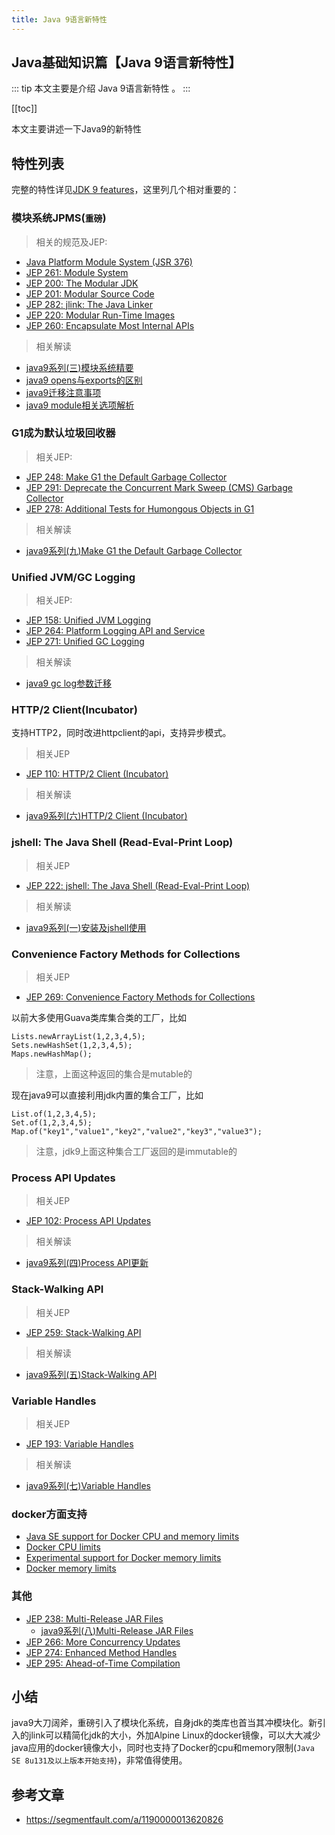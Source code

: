 ```yaml
---
title: Java 9语言新特性
---
```


## Java基础知识篇【Java 9语言新特性】

::: tip
本文主要是介绍 Java 9语言新特性 。
:::

[[toc]]

本文主要讲述一下Java9的新特性

## 特性列表

完整的特性详见[JDK 9 features](http://openjdk.java.net/projects/jdk9/)，这里列几个相对重要的：

### 模块系统JPMS(`重磅`)

> 相关的规范及JEP:

- [Java Platform Module System (JSR 376)](http://openjdk.java.net/projects/jigsaw/spec/)
- [JEP 261: Module System](http://openjdk.java.net/jeps/261)
- [JEP 200: The Modular JDK](http://openjdk.java.net/jeps/200)
- [JEP 201: Modular Source Code](http://openjdk.java.net/jeps/201)
- [JEP 282: jlink: The Java Linker](http://openjdk.java.net/jeps/282)
- [JEP 220: Modular Run-Time Images](http://openjdk.java.net/jeps/220)
- [JEP 260: Encapsulate Most Internal APIs](http://openjdk.java.net/jeps/260)

> 相关解读

- [java9系列(三)模块系统精要](https://segmentfault.com/a/1190000013357446)
- [java9 opens与exports的区别](https://segmentfault.com/a/1190000013409571)
- [java9迁移注意事项](https://segmentfault.com/a/1190000013398709)
- [java9 module相关选项解析](https://segmentfault.com/a/1190000013440386)

### G1成为默认垃圾回收器

> 相关JEP:

- [JEP 248: Make G1 the Default Garbage Collector](http://openjdk.java.net/jeps/248)
- [JEP 291: Deprecate the Concurrent Mark Sweep (CMS) Garbage Collector](http://openjdk.java.net/jeps/291)
- [JEP 278: Additional Tests for Humongous Objects in G1](http://openjdk.java.net/jeps/278)

> 相关解读

- [java9系列(九)Make G1 the Default Garbage Collector](https://segmentfault.com/a/1190000013615459)

### Unified JVM/GC Logging

> 相关JEP:

- [JEP 158: Unified JVM Logging](http://openjdk.java.net/jeps/158)
- [JEP 264: Platform Logging API and Service](http://openjdk.java.net/jeps/264)
- [JEP 271: Unified GC Logging](http://openjdk.java.net/jeps/271)

> 相关解读

- [java9 gc log参数迁移](https://segmentfault.com/a/1190000013475524)

### HTTP/2 Client(Incubator)

支持HTTP2，同时改进httpclient的api，支持异步模式。

> 相关JEP

- [JEP 110: HTTP/2 Client (Incubator)](http://openjdk.java.net/jeps/110)

> 相关解读

- [java9系列(六)HTTP/2 Client (Incubator)](https://segmentfault.com/a/1190000013518969)

### jshell: The Java Shell (Read-Eval-Print Loop)

> 相关JEP

- [JEP 222: jshell: The Java Shell (Read-Eval-Print Loop)](http://openjdk.java.net/jeps/222)

> 相关解读

- [java9系列(一)安装及jshell使用](https://segmentfault.com/a/1190000011321448)

### Convenience Factory Methods for Collections

> 相关JEP

- [JEP 269: Convenience Factory Methods for Collections](http://openjdk.java.net/jeps/269)

以前大多使用Guava类库集合类的工厂，比如

```
Lists.newArrayList(1,2,3,4,5);
Sets.newHashSet(1,2,3,4,5);
Maps.newHashMap();
```

> 注意，上面这种返回的集合是mutable的

现在java9可以直接利用jdk内置的集合工厂，比如

```
List.of(1,2,3,4,5);
Set.of(1,2,3,4,5);
Map.of("key1","value1","key2","value2","key3","value3");
```

> 注意，jdk9上面这种集合工厂返回的是immutable的

### Process API Updates

> 相关JEP

- [JEP 102: Process API Updates](http://openjdk.java.net/jeps/102)

> 相关解读

- [java9系列(四)Process API更新](https://segmentfault.com/a/1190000013496056)

### Stack-Walking API

> 相关JEP

- [JEP 259: Stack-Walking API](http://openjdk.java.net/jeps/259)

> 相关解读

- [java9系列(五)Stack-Walking API](https://segmentfault.com/a/1190000013506140)

### Variable Handles

> 相关JEP

- [JEP 193: Variable Handles](http://openjdk.java.net/jeps/193)

> 相关解读

- [java9系列(七)Variable Handles](https://segmentfault.com/a/1190000013544841)

### docker方面支持

- [Java SE support for Docker CPU and memory limits](https://blogs.oracle.com/java-platform-group/java-se-support-for-docker-cpu-and-memory-limits)
- [Docker CPU limits](https://bugs.openjdk.java.net/browse/JDK-8140793)
- [Experimental support for Docker memory limits](https://bugs.openjdk.java.net/browse/JDK-8170888)
- [Docker memory limits](https://bugs.openjdk.java.net/browse/JDK-8146115)

### 其他

- [JEP 238: Multi-Release JAR Files](http://openjdk.java.net/jeps/238)
  - [java9系列(八)Multi-Release JAR Files](https://segmentfault.com/a/1190000013584354)
- [JEP 266: More Concurrency Updates](http://openjdk.java.net/jeps/266)
- [JEP 274: Enhanced Method Handles](http://openjdk.java.net/jeps/274)
- [JEP 295: Ahead-of-Time Compilation](http://openjdk.java.net/jeps/295)

## 小结

java9大刀阔斧，重磅引入了模块化系统，自身jdk的类库也首当其冲模块化。新引入的jlink可以精简化jdk的大小，外加Alpine Linux的docker镜像，可以大大减少java应用的docker镜像大小，同时也支持了Docker的cpu和memory限制(`Java SE 8u131及以上版本开始支持`)，非常值得使用。


## 参考文章
* https://segmentfault.com/a/1190000013620826